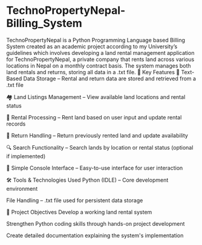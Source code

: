 # TechnoPropertyNepal-Billing_System
TechnoPropertyNepal is a Python Programming Language based Billing System created as an academic project according to my University’s guidelines which involves developing a land rental management application for TechnoPropertyNepal, a private company that rents land across various locations in Nepal on a monthly contract basis. The system manages both land rentals and returns, storing all data in a .txt file.
🔧 Key Features
📄 Text-Based Data Storage – Rental and return data are stored and retrieved from a .txt file

🏘️ Land Listings Management – View available land locations and rental status

📝 Rental Processing – Rent land based on user input and update rental records

🔁 Return Handling – Return previously rented land and update availability

🔍 Search Functionality – Search lands by location or rental status (optional if implemented)

🧾 Simple Console Interface – Easy-to-use interface for user interaction

🛠️ Tools & Technologies Used
Python (IDLE) – Core development environment

File Handling – .txt file used for persistent data storage

🎯 Project Objectives
Develop a working land rental system

Strengthen Python coding skills through hands-on project development

Create detailed documentation explaining the system's implementation
